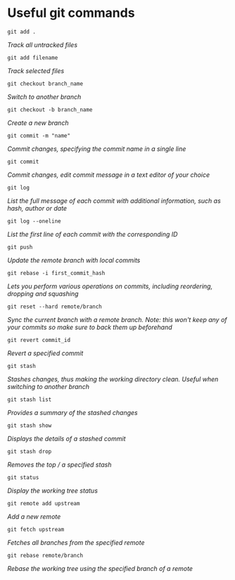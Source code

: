 # Useful git commands

```
git add .
```
_Track all untracked files_

```
git add filename
```
_Track selected files_

```
git checkout branch_name
```
_Switch to another branch_

```
git checkout -b branch_name
```
_Create a new branch_

```
git commit -m "name"
```
_Commit changes, specifying the commit name in a single line_

```
git commit
```
_Commit changes, edit commit message in a text editor of your choice_

```
git log
```
_List the full message of each commit with additional information, such as hash, author or date_

```
git log --oneline
```
_List the first line of each commit with the corresponding ID_

```
git push
```
_Update the remote branch with local commits_

```
git rebase -i first_commit_hash
```
_Lets you perform various operations on commits, including reordering, dropping and squashing_

```
git reset --hard remote/branch
```
_Sync the current branch with a remote branch. Note: this won't keep any of your commits so make sure to back them up beforehand_

```
git revert commit_id
```
_Revert a specified commit_

```
git stash
```
_Stashes changes, thus making the working directory clean. Useful when switching to another branch_

```
git stash list
```
_Provides a summary of the stashed changes_

```
git stash show
```
_Displays the details of a stashed commit_

```
git stash drop
```
_Removes the top / a specified stash_

```
git status
```
_Display the working tree status_

```
git remote add upstream
```
_Add a new remote_

```
git fetch upstream
```
_Fetches all branches from the specified remote_

```
git rebase remote/branch
```
_Rebase the working tree using the specified branch of a remote_